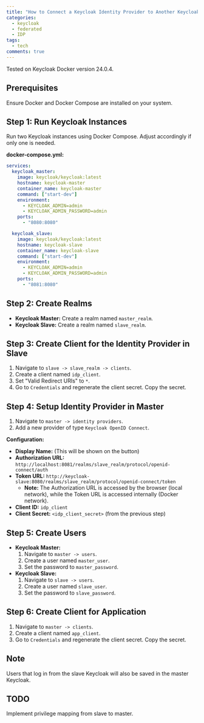 ```yaml
---
title: "How to Connect a Keycloak Identity Provider to Another Keycloak instance using OpenID Connect"
categories:
  - keycloak
  - federated
  - IDP
tags:
  - tech
comments: true
---
```


Tested on Keycloak Docker version 24.0.4.

## Prerequisites
Ensure Docker and Docker Compose are installed on your system.

## Step 1: Run Keycloak Instances
Run two Keycloak instances using Docker Compose. Adjust accordingly if only one is needed.

**docker-compose.yml:**
```yaml
services:
  keycloak_master:
    image: keycloak/keycloak:latest
    hostname: keycloak-master
    container_name: keycloak-master
    command: ["start-dev"]
    environment:
      - KEYCLOAK_ADMIN=admin
      - KEYCLOAK_ADMIN_PASSWORD=admin
    ports:
      - "8080:8080"

  keycloak_slave:
    image: keycloak/keycloak:latest
    hostname: keycloak-slave
    container_name: keycloak-slave
    command: ["start-dev"]
    environment:
      - KEYCLOAK_ADMIN=admin
      - KEYCLOAK_ADMIN_PASSWORD=admin
    ports:
      - "8081:8080"
```

## Step 2: Create Realms
- **Keycloak Master:** Create a realm named `master_realm`.
- **Keycloak Slave:** Create a realm named `slave_realm`.

## Step 3: Create Client for the Identity Provider in Slave
1. Navigate to `slave -> slave_realm -> clients`.
2. Create a client named `idp_client`.
3. Set "Valid Redirect URIs" to `*`.
4. Go to `Credentials` and regenerate the client secret. Copy the secret.

## Step 4: Setup Identity Provider in Master
1. Navigate to `master -> identity providers`.
2. Add a new provider of type `Keycloak OpenID Connect`.

**Configuration:**
- **Display Name:** (This will be shown on the button)
- **Authorization URL:** `http://localhost:8081/realms/slave_realm/protocol/openid-connect/auth`
- **Token URL:** `http://keycloak-slave:8080/realms/slave_realm/protocol/openid-connect/token`
  - **Note:** The Authorization URL is accessed by the browser (local network), while the Token URL is accessed internally (Docker network).
- **Client ID:** `idp_client`
- **Client Secret:** `<idp_client_secret>` (from the previous step)

## Step 5: Create Users
- **Keycloak Master:**
  1. Navigate to `master -> users`.
  2. Create a user named `master_user`.
  3. Set the password to `master_password`.
- **Keycloak Slave:**
  1. Navigate to `slave -> users`.
  2. Create a user named `slave_user`.
  3. Set the password to `slave_password`.

## Step 6: Create Client for Application
1. Navigate to `master -> clients`.
2. Create a client named `app_client`.
3. Go to `Credentials` and regenerate the client secret. Copy the secret.

## Note
Users that log in from the slave Keycloak will also be saved in the master Keycloak.

## TODO
Implement privilege mapping from slave to master.
